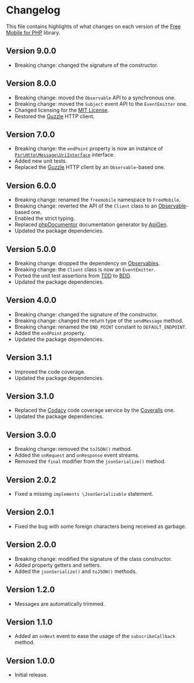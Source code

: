# Changelog
This file contains highlights of what changes on each version of the [Free Mobile for PHP](https://github.com/cedx/free-mobile.php) library.

## Version 9.0.0
- Breaking change: changed the signature of the constructor.

## Version 8.0.0
- Breaking change: moved the `Observable` API to a synchronous one.
- Breaking change: moved the `Subject` event API to the `EventEmitter` one.
- Changed licensing for the [MIT License](https://opensource.org/licenses/MIT).
- Restored the [Guzzle](http://docs.guzzlephp.org) HTTP client.

## Version 7.0.0
- Breaking change: the `endPoint` property is now an instance of [`Psr\Http\Message\UriInterface`](http://www.php-fig.org/psr/psr-7/#35-psrhttpmessageuriinterface) interface.
- Added new unit tests.
- Replaced the [Guzzle](http://docs.guzzlephp.org) HTTP client by an `Observable`-based one.

## Version 6.0.0
- Breaking change: renamed the `freemobile` namespace to `FreeMobile`.
- Breaking change: reverted the API of the `Client` class to an [Observable](http://reactivex.io/intro.html)-based one.
- Enabled the strict typing.
- Replaced [phpDocumentor](https://www.phpdoc.org) documentation generator by [ApiGen](https://github.com/ApiGen/ApiGen).
- Updated the package dependencies.

## Version 5.0.0
- Breaking change: dropped the dependency on [Observables](http://reactivex.io/intro.html).
- Breaking change: the `Client` class is now an `EventEmitter`.
- Ported the unit test assertions from [TDD](https://en.wikipedia.org/wiki/Test-driven_development) to [BDD](https://en.wikipedia.org/wiki/Behavior-driven_development).
- Updated the package dependencies.

## Version 4.0.0
- Breaking change: changed the signature of the constructor.
- Breaking change: changed the return type of the `sendMessage` method.
- Breaking change: renamed the `END_POINT` constant to `DEFAULT_ENDPOINT`.
- Added the `endPoint` property.
- Updated the package dependencies.

## Version 3.1.1
- Improved the code coverage.
- Updated the package dependencies.

## Version 3.1.0
- Replaced the [Codacy](https://www.codacy.com) code coverage service by the [Coveralls](https://coveralls.io) one.
- Updated the package dependencies.

## Version 3.0.0
- Breaking change: removed the `toJSON()` method.
- Added the `onRequest` and `onResponse` event streams.
- Removed the `final` modifier from the `jsonSerialize()` method.

## Version 2.0.2
- Fixed a missing `implements \JsonSerializable` statement.

## Version 2.0.1
- Fixed the bug with some foreign characters being received as garbage.

## Version 2.0.0
- Breaking change: modified the signature of the class constructor.
- Added property getters and setters.
- Added the `jsonSerialize()` and `toJSON()` methods.

## Version 1.2.0
- Messages are automatically trimmed.

## Version 1.1.0
- Added an `onNext` event to ease the usage of the `subscribeCallback` method.

## Version 1.0.0
- Initial release.
